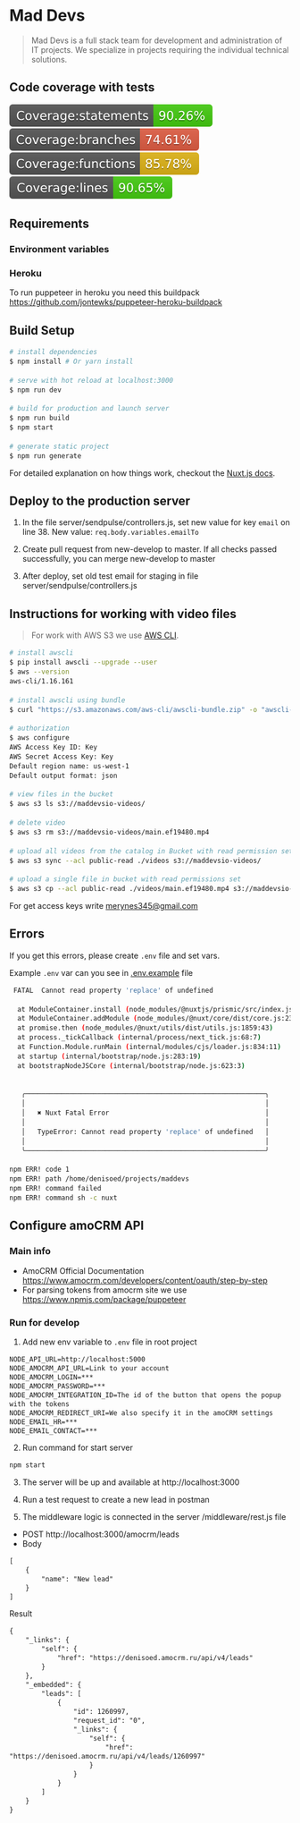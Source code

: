 # Mad Devs

> Mad Devs is a full stack team for development and administration of IT projects. We specialize in projects requiring the individual technical solutions.

## Code coverage with tests
![Coverage statements](client/static/badge-statements.svg) 
![Coverage branches](client/static/badge-branches.svg)
![Coverage functions](client/static/badge-functions.svg)
![Coverage lines](client/static/badge-lines.svg)

## Requirements

### Environment variables

### Heroku

To run puppeteer in heroku you need this buildpack https://github.com/jontewks/puppeteer-heroku-buildpack

## Build Setup

``` bash
# install dependencies
$ npm install # Or yarn install

# serve with hot reload at localhost:3000
$ npm run dev

# build for production and launch server
$ npm run build
$ npm start

# generate static project
$ npm run generate
```
For detailed explanation on how things work, checkout the [Nuxt.js docs](https://github.com/nuxt/nuxt.js).

## Deploy to the production server 

1. In the file server/sendpulse/controllers.js, set new value for key `email` on line 38. New value: `req.body.variables.emailTo`

2. Create pull request from new-develop to master. If all checks passed successfully, you can merge new-develop to master

3. After deploy, set old test email for staging in file server/sendpulse/controllers.js

## Instructions for working with video files

> For work with AWS S3 we use [AWS CLI](https://docs.aws.amazon.com/cli/latest/userguide/cli-chap-welcome.html).

``` bash
# install awscli 
$ pip install awscli --upgrade --user
$ aws --version
aws-cli/1.16.161

# install awscli using bundle
$ curl "https://s3.amazonaws.com/aws-cli/awscli-bundle.zip" -o "awscli-bundle.zip" \ && unzip awscli-bundle.zip \ && sudo ./awscli-bundle/install -i /usr/local/aws -b /usr/local/bin/aws \ && rm -rf awscli-bundle*

# authorization
$ aws configure
AWS Access Key ID: Key
AWS Secret Access Key: Key
Default region name: us-west-1
Default output format: json

# view files in the bucket
$ aws s3 ls s3://maddevsio-videos/

# delete video
$ aws s3 rm s3://maddevsio-videos/main.ef19480.mp4

# upload all videos from the catalog in Bucket with read permission set
$ aws s3 sync --acl public-read ./videos s3://maddevsio-videos/

# upload a single file in bucket with read permissions set
$ aws s3 cp --acl public-read ./videos/main.ef19480.mp4 s3://maddevsio-videos/
```
For get access keys write merynes345@gmail.com

## Errors

If you get this errors, please create `.env` file and set vars.

Example `.env` var can you see in [.env.example](./.env.example) file

```bash
 FATAL  Cannot read property 'replace' of undefined                                                                                                                                        14:43:55

  at ModuleContainer.install (node_modules/@nuxtjs/prismic/src/index.js:16:33)
  at ModuleContainer.addModule (node_modules/@nuxt/core/dist/core.js:235:34)
  at promise.then (node_modules/@nuxt/utils/dist/utils.js:1859:43)
  at process._tickCallback (internal/process/next_tick.js:68:7)
  at Function.Module.runMain (internal/modules/cjs/loader.js:834:11)
  at startup (internal/bootstrap/node.js:283:19)
  at bootstrapNodeJSCore (internal/bootstrap/node.js:623:3)


   ╭────────────────────────────────────────────────────────────╮
   │                                                            │
   │   ✖ Nuxt Fatal Error                                       │
   │                                                            │
   │   TypeError: Cannot read property 'replace' of undefined   │
   │                                                            │
   ╰────────────────────────────────────────────────────────────╯

npm ERR! code 1
npm ERR! path /home/denisoed/projects/maddevs
npm ERR! command failed
npm ERR! command sh -c nuxt
```

## Configure amoCRM API

### Main info

* AmoCRM Official Documentation https://www.amocrm.com/developers/content/oauth/step-by-step
* For parsing tokens from amocrm site we use https://www.npmjs.com/package/puppeteer

### Run for develop 

1. Add new env variable to `.env` file in root project

```
NODE_API_URL=http://localhost:5000
NODE_AMOCRM_API_URL=Link to your account
NODE_AMOCRM_LOGIN=***
NODE_AMOCRM_PASSWORD=***
NODE_AMOCRM_INTEGRATION_ID=The id of the button that opens the popup with the tokens
NODE_AMOCRM_REDIRECT_URI=We also specify it in the amoCRM settings
NODE_EMAIL_HR=***
NODE_EMAIL_CONTACT=***
```

2. Run command for start server

```bash
npm start
```

3. The server will be up and available at http://localhost:3000

4. Run a test request to create a new lead in postman

5. The middleware logic is connected in the server /middleware/rest.js file

* POST http://localhost:3000/amocrm/leads
* Body
```
[
	{
		"name": "New lead"
	}
]
```

Result

```
{
    "_links": {
        "self": {
            "href": "https://denisoed.amocrm.ru/api/v4/leads"
        }
    },
    "_embedded": {
        "leads": [
            {
                "id": 1260997,
                "request_id": "0",
                "_links": {
                    "self": {
                        "href": "https://denisoed.amocrm.ru/api/v4/leads/1260997"
                    }
                }
            }
        ]
    }
}
```
